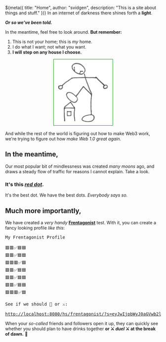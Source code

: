 ${meta({
	title: "Home",
	author: "svidgen",
	description: "This is a site about things and stuff."
})}
In an internet of darkness there shines forth a **light**.

***Or so we've been told.***

In the meantime, feel free to look around. **But remember:**

1. This is not your home; this is *my* home.
1. I do what I want; not what you want.
1. **I will step on any house I choose.**

<p style='text-align: center'>
	<img
		src='/images/big_giant.png'
		alt='Angry Stickman'
		style='border: 1px solid green; background-color: white'
	/>
</p>

And while the rest of the world is figuring out how to make Web3 work, we're
trying to figure out how *make Web 1.0 great again.*

## In the meantime,

Our most popular bit of mindlessness was created *many moons* ago, and draws a
steady flow of traffic for reasons I cannot explain. Take a look.

### It's this ***[red dot](./reddot)***.

It's the best dot. We have the best dots. *Everybody says so.*

## Much more importantly,

We have created a *very handy* [**Frentagonist**](hs/frentagonist/) test. With it,
you can create a fancy looking profile *like this*:

<pre class='clipped'>
My Frentagonist Profile

🟥🟥✅🟦🟦
🟥🟥✅🟦🟦
🟥🟥🟥✅🟦
🟥🟥✅🟦🟦
🟥🟥✅🟦🟦
🟥🟥✅🟦🟦
🟥🟥🟥✅🟦

See if we should 🍻 or ⚔️:
<a href='http://localhost:8080/hs/frentagonist/?s=eyJwIjpbWyJ0aGVwb2ludGxlc3MuY29tIl0sIjIyMzIyMjMiXSwidiI6MX0%3D'>
http://localhost:8080/hs/frentagonist/?s=eyJwIjpbWyJ0aGVwb2ludGxlc3MuY29tIl0sIjIyMzIyMjMiXSwidiI6MX0%3D</a>
</pre>

When your *so-called* friends and followers open it up, they can quickly see
whether you should plan to have drinks together **or ⚔️ *duel* ⚔️ 
at the break of dawn.** 🌅

